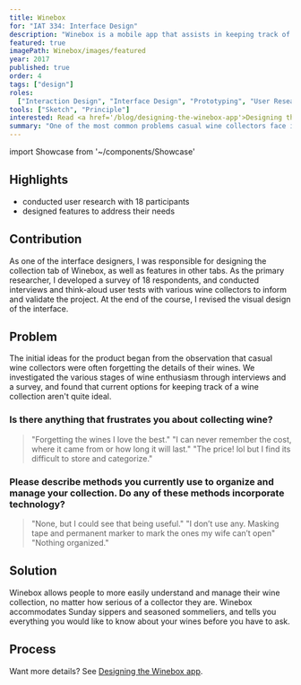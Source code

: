 ```yaml
---
title: Winebox
for: "IAT 334: Interface Design"
description: "Winebox is a mobile app that assists in keeping track of a personal wine collection."
featured: true
imagePath: Winebox/images/featured
year: 2017
published: true
order: 4
tags: ["design"]
roles:
  ["Interaction Design", "Interface Design", "Prototyping", "User Research"]
tools: ["Sketch", "Principle"]
interested: Read <a href='/blog/designing-the-winebox-app'>Designing the Winebox app</a>
summary: "One of the most common problems casual wine collectors face is keeping track of their favourite wines and wineries. Since many collectors are only moderately interested, many aren't invested enough to spend time on organization, but later forget the details of wines they enjoyed. After observing these problems across several adult couples, we decided to design a digital solution during an interface design course at SFU."
---
```


import Showcase from '~/components/Showcase'

## Highlights

- conducted user research with 18 participants
- designed features to address their needs

## Contribution

As one of the interface designers, I was responsible for designing the collection tab of Winebox, as well as features in other tabs. As the primary researcher, I developed a survey of 18 respondents, and conducted interviews and think-aloud user tests with various wine collectors to inform and validate the project. At the end of the course, I revised the visual design of the interface.

## Problem

The initial ideas for the product began from the observation that casual wine collectors were often forgetting the details of their wines. We investigated the various stages of wine enthusiasm through interviews and a survey, and found that current options for keeping track of a wine collection aren't quite ideal.

### Is there anything that frustrates you about collecting wine?

> "Forgetting the wines I love the best."
> "I can never remember the cost, where it came from or how long it will last."
> "The price! lol but I find its difficult to store and categorize."

### Please describe methods you currently use to organize and manage your collection. Do any of these methods incorporate technology?

> "None, but I could see that being useful."
> "I don’t use any. Masking tape and permanent marker to mark the ones my wife can’t open"
> "Nothing organized."

## Solution

Winebox allows people to more easily understand and manage their wine collection, no matter how serious of a collector they are. Winebox accommodates Sunday sippers and seasoned sommeliers, and tells you everything you would like to know about your wines before you have to ask.

<Showcase
  path="Winebox/videos/collection"
  type="video"
  source="cloudinary"
  orientation="media-left"
  content="The collection screen gives an overview of the collection at a glance, and organizes wines into smart categories"
/>

<Showcase
  path="Winebox/videos/add_wine"
  type="video"
  source="cloudinary"
  orientation="media-right"
  content="Wines can be added by scanning a barcode, or manually entering information"
/>

<Showcase
  path="Winebox/videos/share"
  type="video"
  source="cloudinary"
  orientation="media-left"
  content="History items can be shared with friends to recommend a great bottle"
/>

## Process

Want more details? See [Designing the Winebox app](/blog/designing-the-winebox-app).
